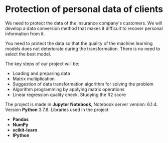 # Protection of personal data of clients 
  
We need to protect the data of the insurance company's customers. We will develop a data conversion method that makes it difficult to recover personal information from it.

You need to protect the data so that the quality of the machine learning models does not deteriorate during the transformation. There is no need to select the best model.
  
The key steps of our project will be:

* Loading and preparing data
* Matrix multiplication
* Suggestion of data transformation algorithm for solving the problem
* Algorithm programming by applying matrix operations
* Linear regression quality check. Studying the R2 score
  
The project is made in **Jupyter Notebook**, Notebook server version: 6.1.4. Version **Python** 3.7.8.
Libraries used in the project
* **Pandas**
* **NumPy**
* **scikit-learn**
* **IPython**
